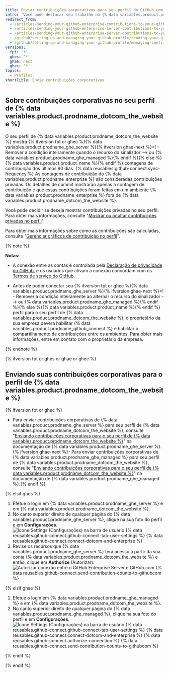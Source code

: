```yaml
---
title: Enviar contribuições corporativas para seu perfil do GitHub.com
intro: 'Você pode destacar seu trabalho no {% data variables.product.prodname_enterprise %} enviando as contagens de contribuição para seu perfil do {% data variables.product.prodname_dotcom_the_website %}.'
redirect_from:
  - /articles/sending-your-github-enterprise-contributions-to-your-github-com-profile/
  - /articles/sending-your-github-enterprise-server-contributions-to-your-github-com-profile
  - /articles/sending-your-github-enterprise-server-contributions-to-your-githubcom-profile
  - /github/setting-up-and-managing-your-github-profile/sending-your-github-enterprise-server-contributions-to-your-githubcom-profile
  - /github/setting-up-and-managing-your-github-profile/managing-contribution-graphs-on-your-profile/sending-your-github-enterprise-server-contributions-to-your-githubcom-profile
versions:
  fpt: '*'
  ghes: '*'
  ghae: next
  ghec: '*'
topics:
  - Profiles
shortTitle: Envie contribuições corporativas
---
```


## Sobre contribuições corporativas no seu perfil de {% data variables.product.prodname_dotcom_the_website %}

O seu perfil de {% data variables.product.prodname_dotcom_the_website %} mostra {% ifversion fpt or ghec %}{% data variables.product.prodname_ghe_server %}{% ifversion ghae-next %}<! - Remover a condição inteiramente quando o recurso do sinalizdor --> ou {% data variables.product.prodname_ghe_managed %}{% endif %}{% else %}{% data variables.product.product_name %}{% endif %} contagens de contribuição dos últimos 90 dias. {% data reusables.github-connect.sync-frequency %} As contagens de contribuição do {% data variables.product.prodname_enterprise %} são consideradas contribuições privadas. Os detalhes de commit mostrarão apenas a contagem de contribuição e que essas contribuições foram feitas em um ambiente {% data variables.product.prodname_enterprise %} fora de {% data variables.product.prodname_dotcom_the_website %}.

Você pode decidir se deseja mostrar contribuições privadas no seu perfil. Para obter mais informações, consulte "[Mostrar ou ocultar contribuições privadas no perfil](/articles/publicizing-or-hiding-your-private-contributions-on-your-profile/)".

Para obter mais informações sobre como as contribuições são calculadas, consulte "[Gerenciar gráficos de contribuição no perfil](/articles/managing-contribution-graphs-on-your-profile/)".

{% note %}

**Notas:**
- A conexão entre as contas é controlada pela <a href="/articles/github-privacy-statement/" class="dotcom-only">Declaração de privacidade do GitHub</a>, e os usuários que ativam a conexão concordam com os <a href="/articles/github-terms-of-service/" class="dotcom-only">Termos de serviço do GitHub</a>.

- Antes de poder conectar seu {% ifversion fpt or ghec %}{% data variables.product.prodname_ghe_server %}{% ifversion ghae-next %}<! - Remover a condição inteiramente ao alternar o recurso do sinalizador --> ou {% data variables.product.prodname_ghe_managed %}{% endif %}{% else %}{% data variables.product.product_name %}{% endif %} perfil para o seu perfil de {% data variables.product.prodname_dotcom_the_website %}, o proprietário da sua empresa deverá habilitar {% data variables.product.prodname_github_connect %} e habilitar o compartilhamento de contribuições entre os ambientes. Para obter mais informações, entre em contato com o proprietário da empresa.

{% endnote %}

{% ifversion fpt or ghes or ghae or ghec %}

## Enviando suas contribuições corporativas para o perfil de {% data variables.product.prodname_dotcom_the_website %}

{% ifversion fpt or ghec %}

- Para enviar contribuições corporativas de {% data variables.product.prodname_ghe_server %} para seu perfil de {% data variables.product.prodname_dotcom_the_website %}, consulte "[Enviando contribuições corporativas para o seu perfil de {% data variables.product.prodname_dotcom_the_website %}](/enterprise-server/account-and-profile/setting-up-and-managing-your-github-profile/managing-contribution-graphs-on-your-profile/sending-enterprise-contributions-to-your-githubcom-profile)" na documentação de {% data variables.product.prodname_ghe_server %}.{% ifversion ghae-next %}<!-- Condition is within an fpt block; remove condition entirely when toggling feature flag -->- Para enviar contribuições corporativas de {% data variables.product.prodname_ghe_managed %} para seu perfil de {% data variables.product.prodname_dotcom_the_website %}, consulte "[Enviando contribuições corporativas para o seu perfil de {% data variables.product.prodname_dotcom_the_website %}](/github-ae@latest/account-and-profile/setting-up-and-managing-your-github-profile/managing-contribution-graphs-on-your-profile/sending-enterprise-contributions-to-your-githubcom-profile)" na documentação de {% data variables.product.prodname_ghe_managed %}.{% endif %}

{% elsif ghes %}

1. Efetue o login em {% data variables.product.prodname_ghe_server %} e em {% data variables.product.prodname_dotcom_the_website %}.
1. No canto superior direito de qualquer página do {% data variables.product.prodname_ghe_server %}, clique na sua foto do perfil e em **Configurações**. ![Ícone Settings (Configurações) na barra de usuário](/assets/images/help/settings/userbar-account-settings.png)
{% data reusables.github-connect.github-connect-tab-user-settings %}
{% data reusables.github-connect.connect-dotcom-and-enterprise %}
1. Revise os recursos que {% data variables.product.prodname_ghe_server %} terá acesso a partir da sua conta {% data variables.product.prodname_dotcom_the_website %} e então, clique em **Authorize** (Autorizar). ![Autorizar conexão entre o GitHub Enterprise Server e GitHub.com](/assets/images/help/settings/authorize-ghe-to-connect-to-dotcom.png)
{% data reusables.github-connect.send-contribution-counts-to-githubcom %}

{% elsif ghae %}

1. Efetue o login em {% data variables.product.prodname_ghe_managed %} e em {% data variables.product.prodname_dotcom_the_website %}.
1. No canto superior direito de qualquer página do {% data variables.product.prodname_ghe_managed %}, clique na sua foto do perfil e em **Configurações**. ![Ícone Settings (Configurações) na barra de usuário](/assets/images/help/settings/userbar-account-settings.png)
{% data reusables.github-connect.github-connect-tab-user-settings %}
{% data reusables.github-connect.connect-dotcom-and-enterprise %}
{% data reusables.github-connect.authorize-connection %}
{% data reusables.github-connect.send-contribution-counts-to-githubcom %}

{% endif %}

{% endif %}
